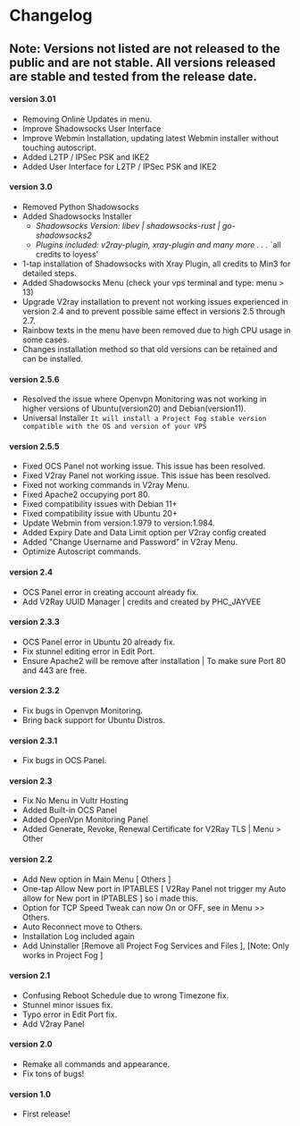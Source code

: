 # Changelog

## Note: Versions not listed are not released to the public and are not stable. All versions released are stable and tested from the release date.

#### version 3.01
- Removing Online Updates in menu.
- Improve Shadowsocks User  Interface
- Improve Webmin Installation, updating latest Webmin installer without touching autoscript.
- Added L2TP / IPSec PSK and IKE2 
- Added User Interface for L2TP / IPSec PSK and IKE2

#### version 3.0
- Removed Python Shadowsocks 
- Added Shadowsocks Installer
  - _Shadowsocks Version: libev | shadowsocks-rust | go-shadowsocks2_
  - _Plugins included: v2ray-plugin, xray-plugin and many more . . ._
  `all credits to loyess'
-  1-tap installation of Shadowsocks with Xray Plugin, all credits to Min3 for detailed steps.
-  Added Shadowsocks Menu (check your vps terminal and type: menu > 13)
-  Upgrade V2ray installation to prevent not working issues experienced in version 2.4 and to prevent possible same effect in versions 2.5 through 2.7.   
-  Rainbow texts in the menu have been removed due to high CPU usage in some cases.
-  Changes installation method so that old versions can be retained and can be installed.

#### version 2.5.6
- Resolved the issue where Openvpn Monitoring was not working in higher versions of Ubuntu(version20) and Debian(version11).
- Universal Installer `It will install a Project Fog stable version compatible with the OS and version of your VPS`


#### version 2.5.5
- Fixed OCS Panel not working issue. This issue has been resolved.
- Fixed V2ray Panel not working issue. This issue has been resolved.
- Fixed not working commands in V2ray Menu.
- Fixed Apache2 occupying port 80.
- Fixed compatibility issues with Debian 11+
- Fixed compatibility issue with Ubuntu 20+
- Update Webmin from version:1.979 to version:1.984.
- Added Expiry Date and Data Limit option per V2ray config created
- Added "Change Username and Password" in V2ray Menu.
- Optimize Autoscript commands.

#### version 2.4
- OCS Panel error in creating account already fix.
- Add V2Ray UUID Manager | credits and created by PHC_JAYVEE

#### version 2.3.3
- OCS Panel error in Ubuntu 20 already fix.
- Fix stunnel editing error in Edit Port.
- Ensure Apache2 will be remove after installation | To make sure Port 80 and 443 are free.

#### version 2.3.2 
- Fix bugs in Openvpn Monitoring.
- Bring back support for Ubuntu Distros.

#### version 2.3.1
- Fix bugs in OCS Panel.

#### version 2.3
- Fix No Menu in Vultr Hosting
- Added Built-in OCS Panel
- Added OpenVpn Monitoring Panel
- Added Generate, Revoke, Renewal Certificate for V2Ray TLS | Menu > Other

#### version 2.2
- Add New option in Main Menu [ Others ]
- One-tap Allow New port in IPTABLES
   [ V2Ray Panel not trigger my Auto allow for New port in IPTABLES ] so i made this.
- Option for TCP Speed Tweak can now On or OFF, see in Menu >> Others.
- Auto Reconnect move to Others.
- Installation Log included again
- Add Uninstaller  [Remove all Project Fog Services and Files ], [Note: Only works in Project Fog ]

#### version 2.1
- Confusing Reboot Schedule due to wrong Timezone fix.
- Stunnel minor issues fix.
- Typo error in Edit Port fix.
- Add V2ray Panel

#### version 2.0
- Remake all commands and appearance.
- Fix tons of bugs!

#### version 1.0
- First release! 




